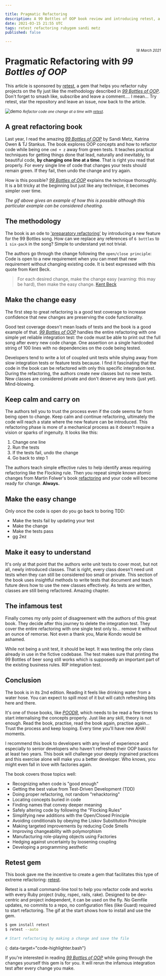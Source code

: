 ```yaml
---

title: Pragmatic Refactoring 
description: A 99 Bottles of OOP book review and introducing retest, a gem to help you refactor code on the fly.
date: 2021-03-15 21:55 UTC
tags: retest refactoring rubygem sandi metz
published: false

---
```


[book]: https://sandimetz.com/99bottles
[retest]: https://github.com/AlexB52/retest

<small style="float:right;"> _18 March 2021_ </small>

# Pragmatic Refactoring with _99 Bottles of OOP_

This article is sponsored by [retest][retest], a gem that helps you refactor ruby projects on the fly just like the methodology described in _[99 Bottles of OOP][book]_. Don't forget to smash like, subscribe and leave a comment.... I mean... Try retest, star the repository and leave an issue, now back to the article.

![demo](https://alexbarret.com/images/external/retest-demo-26bcad04.gif)
<small class="d-block text-center"><i>Refactor code one change at a time with [retest][retest].</i></small>

## A great refactoring book

Last year, I read the amazing _[99 Bottles of OOP][book]_ by Sandi Metz, Katrina Owen & TJ Stankus. The book explores OOP concepts and how to refactor code while being one `cmd + z` away from green tests. It teaches practical techniques for getting things done that lead, naturally and inevitably, to beautiful code, **by changing one line at a time**. That is right you read that properly. For every single line of code that changes your tests should remain green. If they fail, then undo the change and try again.

How is this possible? _[99 Bottles of OOP](book)_ explains the technique thoroughly. It is a bit tricky at the beginning but just like any technique, it becomes simpler over time. 

_The gif above gives an example of how this is possible although this particular example can be considered cheating._

## The methodology

The book is an ode to ['preparatory refactoring'](https://martinfowler.com/articles/preparatory-refactoring-example.html) by introducing a new feature for the 99 Bottles song. How can we replace any references of `6 bottles` to `1 six-pack` in the song? Simple to understand yet not trivial.

The authors go through the change following the `open/close principle`: Code is open to a new requirement when you can meet that new requirement without changing existing code. It is best expressed with this quote from Kent Beck.

> For each desired change, make the change easy (warning: this may be hard), then make the easy change. [Kent Beck](https://twitter.com/KentBeck/status/250733358307500032?s=20)


## Make the change easy

The first step to great refactoring is a good test coverage to increase confidence that new changes are preserving the code functionality. 

Good test coverage doesn't mean loads of tests and the book is a good example of that. _[99 Bottles of OOP](book)_ handles the entire refactoring with one simple yet reliable integration test: the code must be able to print out the full song after every new code change. One assertion on a single hardcoded string of 100 lines with no dependencies on the code being tested.

Developers tend to write a lot of coupled unit tests while shying away from slow integration tests or feature tests because. I find it fascinating that the code in the book can be refactored with only this specific integration test. During the refactoring, the authors create new classes but no new tests. New classes are considered private and don't deserve any tests (just yet). Mind-blowing.

## Keep calm and carry on

The authors tell you to trust the process even if the code seems far from being open to change. Keep calm and continue refactoring, ultimately the code will reach a state where the new feature can be introduced. This refactoring phase is more of a mechanical process as it doesn't require a vision or sparks of ingenuity. It looks like this:

1. Change one line
2. Run the tests
3. If the tests fail, undo the change
4. Go back to step 1

The authors teach simple effective rules to help identify areas requiring refactoring like the Flocking rule. Then you repeat simple known atomic changes from Martin Folwer's book [refactoring](https://www.refactoring.com/) and your code will become ready for change. **Always.**

## Make the easy change

Only once the code is open do you go back to boring TDD:

* Make the tests fail by updating your test
* Make the change
* Make the tests pass
* gg 2ez

## Make it easy to understand

It's only at that point that the authors write unit tests to cover most, but not all, newly introduced classes. That is right, every class doesn't need unit tests when they can still be considered too small or private. This section of the book uses insightful methods to write tests that document and teach future devs how to use the new classes effectively. As tests are written, classes are still being refactored. Amazing chapter.

## The infamous test

Finally comes my only point of disagreement with the authors of this great book. They decide after this journey to delete the integration test. They cover the entire refactoring with one single test only to... remove it without an ounce of remorse. Not even a thank you, Marie Kondo would be ashamed.

While not being a unit test, it should be kept. It was testing the only class already in use in the fictive codebase. The test makes sure that printing the 99 Bottles of beer song still works which is supposedly an important part of the existing business rules. RIP integration test. 

## Conclusion

The book is in its 2nd edition. Reading it feels like drinking water from a water hose. You can expect to spill most of it but will catch refreshing bits here and there.

It's one of those books, like _[POODR](https://www.poodr.com/)_, which needs to be read a few times to start internalising the concepts properly. Just like any skill, theory is not enough. Read the book, practise, read the book again, practise again… Trust the process and keep looping. Every time you'll have new AHA! moments.

I recommend this book to developers with any level of experience and especially to senior developers who haven't refreshed their OOP basics for at least two years. This book will challenge your deeply ingrained practices and this exercise alone will make you a better developer. Who knows, you might even fall in love with factories again.

The book covers those topics well:

* Recognizing when code is "good enough"
* Getting the best value from Test-Driven Development (TDD)
* Doing proper refactoring, not random "rehacktoring"
* Locating concepts buried in code
* Finding names that convey deeper meaning
* Safely altering code by following the "Flocking Rules"
* Simplifying new additions with the Open/Closed Principle
* Avoiding conditionals by obeying the Liskov Substitution Principle
* Making targeted improvements by reducing Code Smells
* Improving changeability with polymorphism
* Manufacturing role-playing objects using Factories
* Hedging against uncertainty by loosening coupling
* Developing a programming aesthetic

## Retest gem

This book gave me the incentive to create a gem that facilitates this type of extreme refactoring: [retest][retest].

Retest is a small command-line tool to help you refactor code and works with every Ruby project (ruby, rspec, rails, rake). Designed to be dev-centric and project independent, it can be used on the fly. No Gemfile updates, no commits to a repo, no configuration files (like Guard) required to start refactoring. The gif at the start shows how to install and use the gem. 

~~~bash
$ gem install retest
$ retest --auto

# Start refactoring by making a change and save the file
~~~
{: data-target="code-highlighter.bash"}

If you're interested in reading _[99 Bottles of OOP][book]_ while going through the changes yourself this gem is for you. It will rerun the infamous integration test after every change you make.
